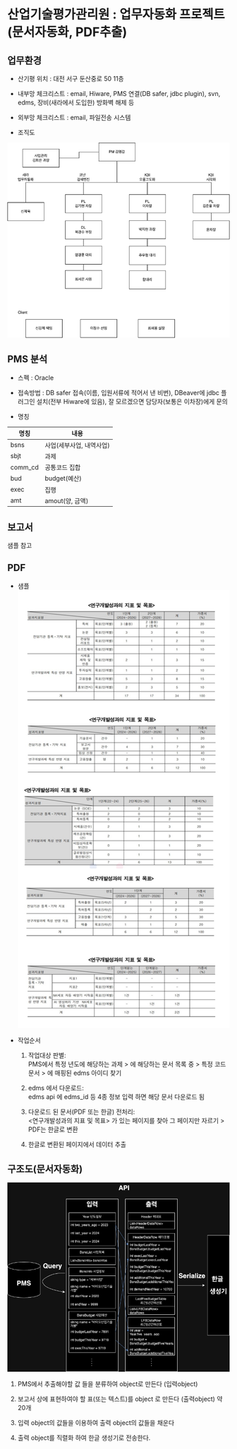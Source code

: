 # 산업기술평가관리원 : 업무자동화 프로젝트(문서자동화, PDF추출)

## 업무환경

- 산기평 위치 : 대전 서구 둔산중로 50 11층

- 내부망 체크리스트 : email, Hiware, PMS 연결(DB safer, jdbc plugin), svn, edms, 장비(새라에서 도입한) 방화벽 해제 등

- 외부망 체크리스트 : email, 파일전송 시스템

- 조직도

![Organization](./org_chart.png)


## PMS 분석

- 스펙 : Oracle

- 접속방법 : DB safer 접속(이름, 입원서류에 적어서 낸 비번), DBeaver에 jdbc 플러그인 설치(전부 Hiware에 있음), 잘 모르겠으면 담당자(보통은 이차장)에게 문의

- 명칭

|명칭|내용|
|---|---|
|bsns|사업(세부사업, 내역사업)|
|sbjt|과제|
|comm_cd|공통코드 집합|
|bud|budget(예산)|
|exec|집행|
|amt|amout(양, 금액)|


## 보고서 

샘플 참고


## PDF

- 샘플
![연구개발계획서: 연구개발성과의 목표및지표](./out.jpg)

- 작업순서

    1. 작업대상 판별:    
    PMS에서 특정 년도에 해당하는 과제 > 에 해당하는 문서 목록 중 > 특정 코드 문서 > 에 매핑된 edms 아이디 찾기

    2. edms 에서 다운로드:   
    edms api 에 edms_id 등 4종 정보 입력 하면 해당 문서 다운로드 됨

    3. 다운로드 된 문서(PDF 또는 한글) 전처리:   
    <연구개발성과의 지표 및 목표> 가 있는 페이지를 찾아 그 페이지만 자르기 > PDF는 한글로 변환

    4. 한글로 변환된 페이지에서 데이터 추출




## 구조도(문서자동화)

![구조도](./structure.drawio.png)

1. PMS에서 추출해야할 값 들을 분류하여 object로 만든다 (입력object)

2. 보고서 상에 표현하여야 할 표(또는 텍스트)를 object 로 만든다 (출력object) 약 20개

3. 입력 object의 값들을 이용하여 출력 object의 값들을 채운다

4. 출력 object를 직렬화 하여 한글 생성기로 전송한다.


